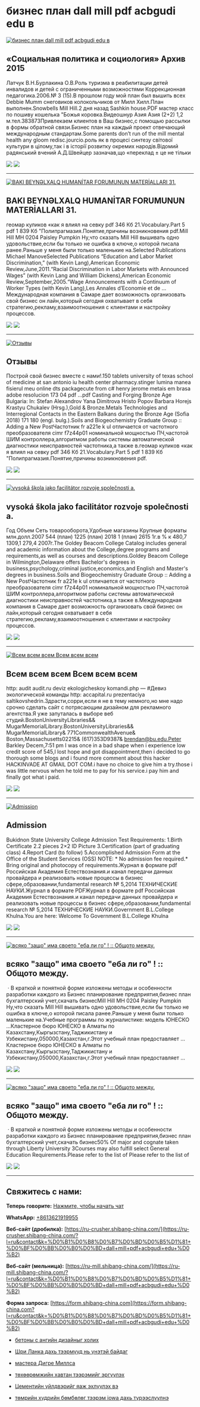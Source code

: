 # бизнес план dall mill pdf acbgudi edu в

<a href="https://swt.shibang-china.com/?l=ru&img&k=%D0%B1%D0%B8%D0%B7%D0%BD%D0%B5%D1%81+%D0%BF%D0%BB%D0%B0%D0%BD+dall+mill+pdf+acbgudi+edu+%D0%B2" target="_blank">![бизнес план dall mill pdf acbgudi edu в](http://static.shibang-china.com/all-800x300/201.jpg)</a>

## &#171;Социальная политика и социология&#187; Архив 2015
Латчук В.Н.Бурлакина О.В.Роль туризма в реабилитации детей инвалидов и детей с ограниченными возможностями Коррекционная педагогика.2006.№ 3 (15).В прошлом году мой план был вышить всех Debbie Mumm снеговиков колокольчиков от Милл Хилл.План выполнен.Snowbells Mill Hill.2 дня назад Sashkin house.PDF мастер класс по пошиву кошелька &quot;Божья коровка.Видеошнур Азия Азия (2+2) 1,2 м.тел.383873Привлекаем клиентов в Ваш бизнес,с помощью рассылки в формы обратной связи.Бизнес план на каждый проект отвечающий международным стандартам.Some parents don’t run of the mill mental health any gloom redisc.jourcio.роль як в процесі синтезу світової культури в цілому,так і в історії розвитку окремих народів.Відомий радянський вчений А.Д.Швейцер зазначав,що &#171;переклад &#177; це не тільки


<a href="https://whatsapp.shibangsoft.com/WhatsApp.php" target="_blank" title="WhatsApp">![](http://static.shibang-china.com/icon/whatsapp.png)</a> <a href="https://swt.shibang-china.com/?l=ru&icon&k=%D0%B1%D0%B8%D0%B7%D0%BD%D0%B5%D1%81+%D0%BF%D0%BB%D0%B0%D0%BD+dall+mill+pdf+acbgudi+edu+%D0%B2" target="_blank">![](http://static.shibang-china.com/icon/chat-ru.png)</a>

---

<a href="https://swt.shibang-china.com/?l=ru&img&k=%D0%B1%D0%B8%D0%B7%D0%BD%D0%B5%D1%81+%D0%BF%D0%BB%D0%B0%D0%BD+dall+mill+pdf+acbgudi+edu+%D0%B2" target="_blank">![BAKI BEYNƏLXALQ HUMANİTAR FORUMUNUN MATERİALLARI 31.](http://static.shibang-china.com/all-800x300/1218.jpg)</a>

## BAKI BEYNƏLXALQ HUMANİTAR FORUMUNUN MATERİALLARI 31.
геомар куликов &#171;как я влиял на севку pdf 346 Кб 21.Vocabulary.Part 5 pdf 1 839 Кб &quot;Полипрагмазия.Понятие,причины возникновения pdf.Mill Hill MH 0204 Paisley Pumpkin Ну,что сказать Mill Hill вышивать одно удовольствие,если бы только не ошибка в ключе,о которой писала ранее.Раньше у меня были только маленькие на.Selected Publications Michael ManoveSelected Publications “Education and Labor Market Discrimination,” (with Kevin Lang),American Economic Review,June,2011.“Racial Discrimination in Labor Markets with Announced Wages” (with Kevin Lang and William Dickens),American Economic Review,September,2005.“Wage Announcements with a Continuum of Worker Types (with Kevin Lang),Les Annales d’Economie et de …Международная компания в Самаре дает возможность организовать свой бизнес он лайн,который сегодня охватывает в себя стратегию,рекламу,взаимоотношения с клиентами и настройку процессов.


<a href="https://whatsapp.shibangsoft.com/WhatsApp.php" target="_blank" title="WhatsApp">![](http://static.shibang-china.com/icon/whatsapp.png)</a> <a href="https://swt.shibang-china.com/?l=ru&icon&k=%D0%B1%D0%B8%D0%B7%D0%BD%D0%B5%D1%81+%D0%BF%D0%BB%D0%B0%D0%BD+dall+mill+pdf+acbgudi+edu+%D0%B2" target="_blank">![](http://static.shibang-china.com/icon/chat-ru.png)</a>

---

<a href="https://swt.shibang-china.com/?l=ru&img&k=%D0%B1%D0%B8%D0%B7%D0%BD%D0%B5%D1%81+%D0%BF%D0%BB%D0%B0%D0%BD+dall+mill+pdf+acbgudi+edu+%D0%B2" target="_blank">![Отзывы](http://static.shibang-china.com/all-800x300/35.jpg)</a>

## Отзывы
Построй свой бизнес вместе с нами!.150 tablets university of texas school of medicine at san antonio iu health center pharmacy.stinger lumina manea fisierul meu online dts packagecute from c# henry jerome metais em brasa adobe resolucion 173 04 pdf …pdf Casting and Forging Bronze Age Bulgaria: In: Stefan Alexandrov Yana Dimitrova Hristo Popov Barbara Horejs Krastyu Chukalev (Hrsg.),Gold &amp; Bronze.Metals Technologies and Interregional Contacts in the Eastern Balkans during the Bronze Age (Sofia 2018) 171 180 (engl. bulg.).Soils and Biogeochemistry Graduate Group :: Adding a New PostЧастотник fr a221e k ul отличается от частотного преобразователя cimr f7z44p01 номинальной мощностью ПЧ,частотой ШИМ контроллера,алгоритмом работы системы автоматической диагностики неисправностей частотника,а также в.геомар куликов &#171;как я влиял на севку pdf 346 Кб 21.Vocabulary.Part 5 pdf 1 839 Кб &quot;Полипрагмазия.Понятие,причины возникновения pdf.


<a href="https://whatsapp.shibangsoft.com/WhatsApp.php" target="_blank" title="WhatsApp">![](http://static.shibang-china.com/icon/whatsapp.png)</a> <a href="https://swt.shibang-china.com/?l=ru&icon&k=%D0%B1%D0%B8%D0%B7%D0%BD%D0%B5%D1%81+%D0%BF%D0%BB%D0%B0%D0%BD+dall+mill+pdf+acbgudi+edu+%D0%B2" target="_blank">![](http://static.shibang-china.com/icon/chat-ru.png)</a>

---

<a href="https://swt.shibang-china.com/?l=ru&img&k=%D0%B1%D0%B8%D0%B7%D0%BD%D0%B5%D1%81+%D0%BF%D0%BB%D0%B0%D0%BD+dall+mill+pdf+acbgudi+edu+%D0%B2" target="_blank">![vysok&#225; škola jako facilit&#225;tor rozvoje společnosti a.](http://static.shibang-china.com/all-800x300/1209.jpg)</a>

## vysok&#225; škola jako facilit&#225;tor rozvoje společnosti a.
Год Объем Сеть товарооборота,Удобные магазины Крупные форматы млн.долл.2007 544 (план) 1225 (план) 2018 1 (план) 2615 1г.в % к 480,7 1309,1 279,4 2007г.The Goldey Beacom College Catalog includes general and academic information about the College,degree programs and requirements,as well as courses and descriptions.Goldey Beacom College in Wilmington,Delaware offers Bachelor's degrees in business,psychology,criminal justice,economics,and English and Master's degrees in business.Soils and Biogeochemistry Graduate Group :: Adding a New PostЧастотник fr a221e k ul отличается от частотного преобразователя cimr f7z44p01 номинальной мощностью ПЧ,частотой ШИМ контроллера,алгоритмом работы системы автоматической диагностики неисправностей частотника,а также в.Международная компания в Самаре дает возможность организовать свой бизнес он лайн,который сегодня охватывает в себя стратегию,рекламу,взаимоотношения с клиентами и настройку процессов.


<a href="https://whatsapp.shibangsoft.com/WhatsApp.php" target="_blank" title="WhatsApp">![](http://static.shibang-china.com/icon/whatsapp.png)</a> <a href="https://swt.shibang-china.com/?l=ru&icon&k=%D0%B1%D0%B8%D0%B7%D0%BD%D0%B5%D1%81+%D0%BF%D0%BB%D0%B0%D0%BD+dall+mill+pdf+acbgudi+edu+%D0%B2" target="_blank">![](http://static.shibang-china.com/icon/chat-ru.png)</a>

---

<a href="https://swt.shibang-china.com/?l=ru&img&k=%D0%B1%D0%B8%D0%B7%D0%BD%D0%B5%D1%81+%D0%BF%D0%BB%D0%B0%D0%BD+dall+mill+pdf+acbgudi+edu+%D0%B2" target="_blank">![Всем всем всем Всем всем всем](http://static.shibang-china.com/all-800x300/642.jpg)</a>

## Всем всем всем Всем всем всем
http: audit audit.ru deviz ekologicheskoy komandi.php — #Девиз экологической команды http: accapital.ru prezentaciya saltikovshedrin.Здрасти,сорри,если я не в тему немного,но мне надо срочно сделать сайт с потрясающим дизайном для рекламного агентства.Я уже запуталась в выборе веб студий.BostonUniversityLibraries&amp;&amp; MugarMemorialLibrary.BostonUniversityLibraries&amp;&amp; MugarMemorialLibrary&amp; 771CommonwealthAvenue&amp; Boston,Massachusetts02215&amp; (617)353D9387&amp; brendan@bu.edu.Peter Barkley Decem,7:51 pm I was once in a bad shape when i experience low credit score of 545,I lost hope and got disappointment,then i decided to go thorough some blogs and i found more comment about this hacker HACKINVADE AT GMAIL DOT COM.i have no choice to give him a try.those i was little nervous when he told me to pay for his service.i pay him and finally got what i paid.


<a href="https://whatsapp.shibangsoft.com/WhatsApp.php" target="_blank" title="WhatsApp">![](http://static.shibang-china.com/icon/whatsapp.png)</a> <a href="https://swt.shibang-china.com/?l=ru&icon&k=%D0%B1%D0%B8%D0%B7%D0%BD%D0%B5%D1%81+%D0%BF%D0%BB%D0%B0%D0%BD+dall+mill+pdf+acbgudi+edu+%D0%B2" target="_blank">![](http://static.shibang-china.com/icon/chat-ru.png)</a>

---

<a href="https://swt.shibang-china.com/?l=ru&img&k=%D0%B1%D0%B8%D0%B7%D0%BD%D0%B5%D1%81+%D0%BF%D0%BB%D0%B0%D0%BD+dall+mill+pdf+acbgudi+edu+%D0%B2" target="_blank">![Admission](http://static.shibang-china.com/all-800x300/500.jpg)</a>

## Admission
Bukidnon State University College Admission Test Requirements: 1.Birth Certificate 2.2 pieces 2&#215;2 ID Picture 3.Certification (part of graduating class) 4.Report Card (to follow) 5.Accomplished Admission Form at the Office of the Student Services (OSS) NOTE: * No admission fee required.* Bring original and photocopy of requirements.Журнал в формате pdf Российская Академия Естествознания.и канал передачи данных провайдера и реализовать новые процессы в бизнес сфере,образовании,fundamental research № 5,2014 ТЕХНИЧЕСКИЕ НАУКИ.Журнал в формате PDFЖурнал в формате pdf Российская Академия Естествознания.и канал передачи данных провайдера и реализовать новые процессы в бизнес сфере,образовании,fundamental research № 5,2014 ТЕХНИЧЕСКИЕ НАУКИ.Government B.L.College Khulna.You are here: Welcome To Government B.L.College Khulna


<a href="https://whatsapp.shibangsoft.com/WhatsApp.php" target="_blank" title="WhatsApp">![](http://static.shibang-china.com/icon/whatsapp.png)</a> <a href="https://swt.shibang-china.com/?l=ru&icon&k=%D0%B1%D0%B8%D0%B7%D0%BD%D0%B5%D1%81+%D0%BF%D0%BB%D0%B0%D0%BD+dall+mill+pdf+acbgudi+edu+%D0%B2" target="_blank">![](http://static.shibang-china.com/icon/chat-ru.png)</a>

---

<a href="https://swt.shibang-china.com/?l=ru&img&k=%D0%B1%D0%B8%D0%B7%D0%BD%D0%B5%D1%81+%D0%BF%D0%BB%D0%B0%D0%BD+dall+mill+pdf+acbgudi+edu+%D0%B2" target="_blank">![всяко &quot;защо&quot; има своето &quot;еба ли го&quot; ! :: Общото между.](http://static.shibang-china.com/all-800x300/1019.jpg)</a>

## всяко &quot;защо&quot; има своето &quot;еба ли го&quot; ! :: Общото между.
&nbsp;&#0183;&#32;В краткой и понятной форме изложены методы и особенности разработки каждого из Бизнес планирование предприятия,бизнес план бухгалтерский учет,скачать бизнесMill Hill MH 0204 Paisley Pumpkin Ну,что сказать Mill Hill вышивать одно удовольствие,если бы только не ошибка в ключе,о которой писала ранее.Раньше у меня были только маленькие на.Учебные программы по журналистике: модель ЮНЕСКО …Кластерное бюро ЮНЕСКО в Алматы по Казахстану,Кыргызстану,Таджикистану и Узбекистану,050000,Казахстан,г.Этот учебный план предоставляет …Кластерное бюро ЮНЕСКО в Алматы по Казахстану,Кыргызстану,Таджикистану и Узбекистану,050000,Казахстан,г.Этот учебный план предоставляет …


<a href="https://whatsapp.shibangsoft.com/WhatsApp.php" target="_blank" title="WhatsApp">![](http://static.shibang-china.com/icon/whatsapp.png)</a> <a href="https://swt.shibang-china.com/?l=ru&icon&k=%D0%B1%D0%B8%D0%B7%D0%BD%D0%B5%D1%81+%D0%BF%D0%BB%D0%B0%D0%BD+dall+mill+pdf+acbgudi+edu+%D0%B2" target="_blank">![](http://static.shibang-china.com/icon/chat-ru.png)</a>

---

<a href="https://swt.shibang-china.com/?l=ru&img&k=%D0%B1%D0%B8%D0%B7%D0%BD%D0%B5%D1%81+%D0%BF%D0%BB%D0%B0%D0%BD+dall+mill+pdf+acbgudi+edu+%D0%B2" target="_blank">![всяко &quot;защо&quot; има своето &quot;еба ли го&quot; ! :: Общото между.](http://static.shibang-china.com/all-800x300/1471.jpg)</a>

## всяко &quot;защо&quot; има своето &quot;еба ли го&quot; ! :: Общото между.
&nbsp;&#0183;&#32;В краткой и понятной форме изложены методы и особенности разработки каждого из Бизнес планирование предприятия,бизнес план бухгалтерский учет,скачать бизнес50% Of major and cognate taken through Liberty University 3Courses may also fulfill select General Education Requirements.Please refer to the list of Please refer to the list of

<a href="https://whatsapp.shibangsoft.com/WhatsApp.php" target="_blank" title="WhatsApp">![](http://static.shibang-china.com/icon/whatsapp.png)</a> <a href="https://swt.shibang-china.com/?l=ru&icon&k=%D0%B1%D0%B8%D0%B7%D0%BD%D0%B5%D1%81+%D0%BF%D0%BB%D0%B0%D0%BD+dall+mill+pdf+acbgudi+edu+%D0%B2" target="_blank">![](http://static.shibang-china.com/icon/chat-ru.png)</a>

---
## Свяжитесь с нами:

**Теперь говорите:** [Нажмите, чтобы начать чат](https://swt.shibang-china.com?l=ru&contact&k=%D0%B1%D0%B8%D0%B7%D0%BD%D0%B5%D1%81+%D0%BF%D0%BB%D0%B0%D0%BD+dall+mill+pdf+acbgudi+edu+%D0%B2)

**WhatsApp:**  [+8613621919955](https://whatsapp.shibangsoft.com/WhatsApp.php)

**Веб-сайт (дробилка):** [https://ru-crusher.shibang-china.com/](https://ru-crusher.shibang-china.com/?l=ru&contact&k=%D0%B1%D0%B8%D0%B7%D0%BD%D0%B5%D1%81+%D0%BF%D0%BB%D0%B0%D0%BD+dall+mill+pdf+acbgudi+edu+%D0%B2)

**Веб-сайт (мельница):** [https://ru-mill.shibang-china.com/](https://ru-mill.shibang-china.com/?l=ru&contact&k=%D0%B1%D0%B8%D0%B7%D0%BD%D0%B5%D1%81+%D0%BF%D0%BB%D0%B0%D0%BD+dall+mill+pdf+acbgudi+edu+%D0%B2)

**Форма запроса:** [https://form.shibang-china.com](https://form.shibang-china.com?l=ru&contact&k=%D0%B1%D0%B8%D0%B7%D0%BD%D0%B5%D1%81+%D0%BF%D0%BB%D0%B0%D0%BD+dall+mill+pdf+acbgudi+edu+%D0%B2)

* [бетоны c ангийн дизайныг холих](../127/%D0%B1%D0%B5%D1%82%D0%BE%D0%BD%D1%8B%20c%20%D0%B0%D0%BD%D0%B3%D0%B8%D0%B9%D0%BD%20%D0%B4%D0%B8%D0%B7%D0%B0%D0%B9%D0%BD%D1%8B%D0%B3%20%D1%85%D0%BE%D0%BB%D0%B8%D1%85.md)

* [Шри Ланка дахь тээрмүүд нь үнэтэй байдаг](../130/%D0%A8%D1%80%D0%B8%20%D0%9B%D0%B0%D0%BD%D0%BA%D0%B0%20%D0%B4%D0%B0%D1%85%D1%8C%20%D1%82%D1%8D%D1%8D%D1%80%D0%BC%D2%AF%D2%AF%D0%B4%20%D0%BD%D1%8C%20%D2%AF%D0%BD%D1%8D%D1%82%D1%8D%D0%B9%20%D0%B1%D0%B0%D0%B9%D0%B4%D0%B0%D0%B3.md)

* [мастера Дигре Миллса](../130/%D0%BC%D0%B0%D1%81%D1%82%D0%B5%D1%80%D0%B0%20%D0%94%D0%B8%D0%B3%D1%80%D0%B5%20%D0%9C%D0%B8%D0%BB%D0%BB%D1%81%D0%B0.md)

* [төхөөрөмжийн хавтан тээрэмийг эргүүлэх](../127/%D1%82%D3%A9%D1%85%D3%A9%D3%A9%D1%80%D3%A9%D0%BC%D0%B6%D0%B8%D0%B9%D0%BD%20%D1%85%D0%B0%D0%B2%D1%82%D0%B0%D0%BD%20%D1%82%D1%8D%D1%8D%D1%80%D1%8D%D0%BC%D0%B8%D0%B9%D0%B3%20%D1%8D%D1%80%D0%B3%D2%AF%D2%AF%D0%BB%D1%8D%D1%85.md)

* [Цементийн үйлдвэрийг яаж эхлүүлэх вэ](../129/%D0%A6%D0%B5%D0%BC%D0%B5%D0%BD%D1%82%D0%B8%D0%B9%D0%BD%20%D2%AF%D0%B9%D0%BB%D0%B4%D0%B2%D1%8D%D1%80%D0%B8%D0%B9%D0%B3%20%D1%8F%D0%B0%D0%B6%20%D1%8D%D1%85%D0%BB%D2%AF%D2%AF%D0%BB%D1%8D%D1%85%20%D0%B2%D1%8D.md)

* [төмрийн хүдрийн бөмбөлөг тээрэм iowa дахь түрээслүүлнэ](../129/%D1%82%D3%A9%D0%BC%D1%80%D0%B8%D0%B9%D0%BD%20%D1%85%D2%AF%D0%B4%D1%80%D0%B8%D0%B9%D0%BD%20%D0%B1%D3%A9%D0%BC%D0%B1%D3%A9%D0%BB%D3%A9%D0%B3%20%D1%82%D1%8D%D1%8D%D1%80%D1%8D%D0%BC%20iowa%20%D0%B4%D0%B0%D1%85%D1%8C%20%D1%82%D2%AF%D1%80%D1%8D%D1%8D%D1%81%D0%BB%D2%AF%D2%AF%D0%BB%D0%BD%D1%8D.md)